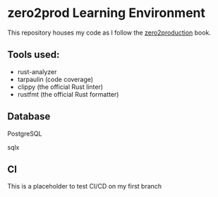 # zero2prod Learning Environment
This repository houses my code as I follow the [zero2production](https://www.zero2prod.com/) book.

## Tools used:

- rust-analyzer
- tarpaulin (code coverage)
- clippy (the official Rust linter)
- rustfmt (the official Rust formatter)

## Database
PostgreSQL

sqlx

## CI 
This is a placeholder to test CI/CD on my first branch